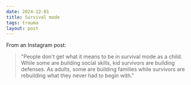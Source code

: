 ```yaml
---
date: 2024-12-01 
title: Survival mode
tags: trauma
layout: post
---
```


From an Instagram post:

> "People don't get what it means to be in survival mode as a child. While some are building social skills, kid survivors are building defenses. As adults, some are building families while survivors are rebuilding what they never had to begin with."